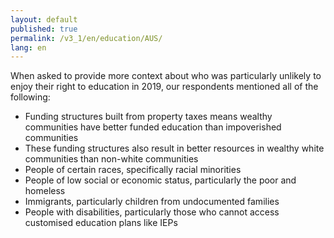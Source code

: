 ```yaml
---
layout: default
published: true
permalink: /v3_1/en/education/AUS/
lang: en
---
```

When asked to provide more context about who was particularly unlikely to enjoy their right to education in 2019, our respondents mentioned all of the following:  

-	Funding structures built from property taxes means wealthy communities have better funded education than impoverished communities
-	These funding structures also result in better resources in wealthy white communities than non-white communities
-	People of certain races, specifically racial minorities
-	People of low social or economic status, particularly the poor and homeless
-	Immigrants, particularly children from undocumented families
-	People with disabilities, particularly those who cannot access customised education plans like IEPs

